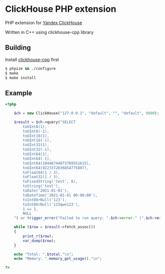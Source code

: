 # ClickHouse PHP extension

PHP extension for [Yandex ClickHouse](https://clickhouse.yandex/)

Written in C++ using clickhouse-cpp library

## Building

Install [clickhouse-cpp](https://github.com/ClickHouse/clickhouse-cpp) first

```sh
$ phpize && ./configure
$ make
$ make install
```

## Example

```php
<?php

	$ch = new ClickHouse("127.0.0.1", "default", "", "default", 9000);

	$result = $ch->query("SELECT
		toUInt8(1),
		toUInt8(-1),
		toUInt16(1),
		toUInt16(-1),
		toUInt32(1),
		toUInt32(-1),
		toUInt64(1),
		toUInt64(-1),
		toUInt64(18446744073709551615),
		toUInt64(9223372036854775807),
		toFloat64(1 / 3),
		toFloat32(1 / 3),
		toFixedString('test', 8),
		toString('test'),
		toDate('2021-01-01'),
		toDateTime('2021-01-01 00:00:00'),
		toInt8OrNull('123'),
		toInt8OrNull('123qwe123'),
		1 == 1,
		NULL
	") or trigger_error("Failed to run query: ".$ch->error." (".$ch->errno.")", E_USER_ERROR);

	while ($row = $result->fetch_assoc())
	{
		print_r($row);
		var_dump($row);
	}

	echo "Total: ".$total."\n";
	echo "Memory: ".memory_get_usage()."\n";

?>
